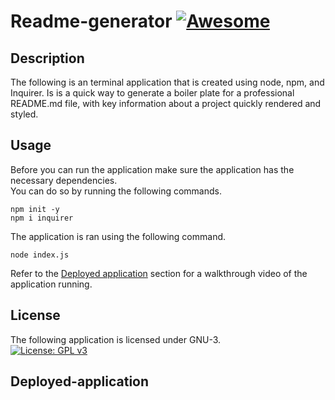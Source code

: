 # Readme-generator [![Awesome](https://cdn.rawgit.com/sindresorhus/awesome/d7305f38d29fed78fa85652e3a63e154dd8e8829/media/badge.svg)](https://github.com/sindresorhus/awesome#readme)  

## Description  

The following is an terminal application that is created using node, npm, and Inquirer. Is is a quick way to generate a boiler plate for a professional README.md file, with key information about a project quickly rendered and styled.  

## Usage  

Before you can run the application make sure the application has the necessary dependencies.  
You can do so by running the following commands.
```  
npm init -y  
npm i inquirer 
```  
The application is ran using the following command.
```  
node index.js
```  
Refer to the [Deployed application](#deployed-application) section for a walkthrough video of the application running.  

## License 
The following application is licensed under GNU-3.  
[![License: GPL v3](https://img.shields.io/badge/License-GPLv3-blue.svg)](https://www.gnu.org/licenses/gpl-3.0)  

## Deployed-application  
